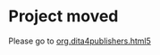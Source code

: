 Project moved
============

Please go to  [org.dita4publishers.html5](https://github.com/dita4publishers/org.dita4publishers.html5)
